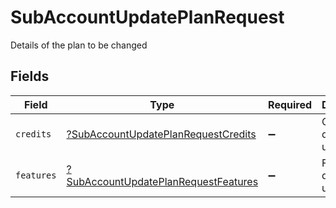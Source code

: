 # SubAccountUpdatePlanRequest

Details of the plan to be changed


## Fields

| Field                                                                                              | Type                                                                                               | Required                                                                                           | Description                                                                                        |
| -------------------------------------------------------------------------------------------------- | -------------------------------------------------------------------------------------------------- | -------------------------------------------------------------------------------------------------- | -------------------------------------------------------------------------------------------------- |
| `credits`                                                                                          | [?SubAccountUpdatePlanRequestCredits](../../models/shared/SubAccountUpdatePlanRequestCredits.md)   | :heavy_minus_sign:                                                                                 | Credit details to update                                                                           |
| `features`                                                                                         | [?SubAccountUpdatePlanRequestFeatures](../../models/shared/SubAccountUpdatePlanRequestFeatures.md) | :heavy_minus_sign:                                                                                 | Features details to update                                                                         |